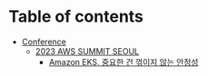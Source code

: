 # Table of contents

* [Conference](README.md)
  * [2023 AWS SUMMIT SEOUL](conference/2023-aws-summit-seoul/README.md)
    * [Amazon EKS, 중요한 건 꺾이지 않는 안정성](conference/2023-aws-summit-seoul/amazon-eks.md)
